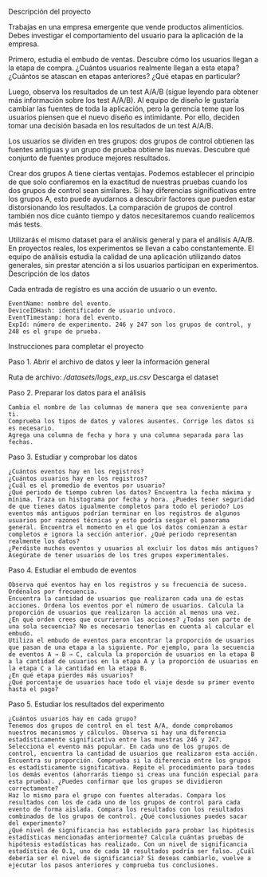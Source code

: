 Descripción del proyecto

Trabajas en una empresa emergente que vende productos alimenticios. Debes investigar el comportamiento del usuario para la aplicación de la empresa.

Primero, estudia el embudo de ventas. Descubre cómo los usuarios llegan a la etapa de compra. ¿Cuántos usuarios realmente llegan a esta etapa? ¿Cuántos se atascan en etapas anteriores? ¿Qué etapas en particular?

Luego, observa los resultados de un test A/A/B (sigue leyendo para obtener más información sobre los test A/A/B). Al equipo de diseño le gustaría cambiar las fuentes de toda la aplicación, pero la gerencia teme que los usuarios piensen que el nuevo diseño es intimidante. Por ello, deciden tomar una decisión basada en los resultados de un test A/A/B.

Los usuarios se dividen en tres grupos: dos grupos de control obtienen las fuentes antiguas y un grupo de prueba obtiene las nuevas. Descubre qué conjunto de fuentes produce mejores resultados.

Crear dos grupos A tiene ciertas ventajas. Podemos establecer el principio de que solo confiaremos en la exactitud de nuestras pruebas cuando los dos grupos de control sean similares. Si hay diferencias significativas entre los grupos A, esto puede ayudarnos a descubrir factores que pueden estar distorsionando los resultados. La comparación de grupos de control también nos dice cuánto tiempo y datos necesitaremos cuando realicemos más tests.

Utilizarás el mismo dataset para el análisis general y para el análisis A/A/B. En proyectos reales, los experimentos se llevan a cabo constantemente. El equipo de análisis estudia la calidad de una aplicación utilizando datos generales, sin prestar atención a si los usuarios participan en experimentos.
Descripción de los datos

Cada entrada de registro es una acción de usuario o un evento.

    EventName: nombre del evento.
    DeviceIDHash: identificador de usuario unívoco.
    EventTimestamp: hora del evento.
    ExpId: número de experimento. 246 y 247 son los grupos de control, y 248 es el grupo de prueba.

Instrucciones para completar el proyecto

Paso 1. Abrir el archivo de datos y leer la información general

Ruta de archivo: */datasets/logs_exp_us.csv* Descarga el dataset

Paso 2. Preparar los datos para el análisis

    Cambia el nombre de las columnas de manera que sea conveniente para ti.
    Comprueba los tipos de datos y valores ausentes. Corrige los datos si es necesario.
    Agrega una columna de fecha y hora y una columna separada para las fechas.

Paso 3. Estudiar y comprobar los datos

    ¿Cuántos eventos hay en los registros?
    ¿Cuántos usuarios hay en los registros?
    ¿Cuál es el promedio de eventos por usuario?
    ¿Qué periodo de tiempo cubren los datos? Encuentra la fecha máxima y mínima. Traza un histograma por fecha y hora. ¿Puedes tener seguridad de que tienes datos igualmente completos para todo el periodo? Los eventos más antiguos podrían terminar en los registros de algunos usuarios por razones técnicas y esto podría sesgar el panorama general. Encuentra el momento en el que los datos comienzan a estar completos e ignora la sección anterior. ¿Qué periodo representan realmente los datos?
    ¿Perdiste muchos eventos y usuarios al excluir los datos más antiguos?
    Asegúrate de tener usuarios de los tres grupos experimentales.

Paso 4. Estudiar el embudo de eventos

    Observa qué eventos hay en los registros y su frecuencia de suceso. Ordénalos por frecuencia.
    Encuentra la cantidad de usuarios que realizaron cada una de estas acciones. Ordena los eventos por el número de usuarios. Calcula la proporción de usuarios que realizaron la acción al menos una vez.
    ¿En qué orden crees que ocurrieron las acciones? ¿Todas son parte de una sola secuencia? No es necesario tenerlas en cuenta al calcular el embudo.
    Utiliza el embudo de eventos para encontrar la proporción de usuarios que pasan de una etapa a la siguiente. Por ejemplo, para la secuencia de eventos A → B → C, calcula la proporción de usuarios en la etapa B a la cantidad de usuarios en la etapa A y la proporción de usuarios en la etapa C a la cantidad en la etapa B.
    ¿En qué etapa pierdes más usuarios?
    ¿Qué porcentaje de usuarios hace todo el viaje desde su primer evento hasta el pago?

Paso 5. Estudiar los resultados del experimento

    ¿Cuántos usuarios hay en cada grupo?
    Tenemos dos grupos de control en el test A/A, donde comprobamos nuestros mecanismos y cálculos. Observa si hay una diferencia estadísticamente significativa entre las muestras 246 y 247.
    Selecciona el evento más popular. En cada uno de los grupos de control, encuentra la cantidad de usuarios que realizaron esta acción. Encuentra su proporción. Comprueba si la diferencia entre los grupos es estadísticamente significativa. Repite el procedimiento para todos los demás eventos (ahorrarás tiempo si creas una función especial para esta prueba). ¿Puedes confirmar que los grupos se dividieron correctamente?
    Haz lo mismo para el grupo con fuentes alteradas. Compara los resultados con los de cada uno de los grupos de control para cada evento de forma aislada. Compara los resultados con los resultados combinados de los grupos de control. ¿Qué conclusiones puedes sacar del experimento?
    ¿Qué nivel de significancia has establecido para probar las hipótesis estadísticas mencionadas anteriormente? Calcula cuántas pruebas de hipótesis estadísticas has realizado. Con un nivel de significancia estadística de 0.1, uno de cada 10 resultados podría ser falso. ¿Cuál debería ser el nivel de significancia? Si deseas cambiarlo, vuelve a ejecutar los pasos anteriores y comprueba tus conclusiones.

